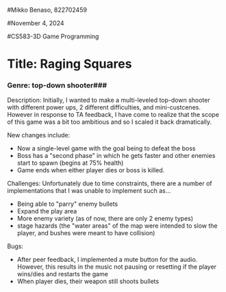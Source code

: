 #Mikko Benaso, 822702459

#November 4, 2024

#CS583-3D Game Programming

# Title: Raging Squares
### Genre: top-down shooter###

Description:
Initially, I wanted to make a multi-leveled top-down shooter with different power ups, 2 different difficulties, and mini-custcenes.
However in response to TA feedback, I have come to realize that the scope of this game was a bit too ambitious and so I scaled it back 
dramatically.

New changes include:

 * Now a single-level game with the goal being to defeat the boss
 * Boss has a "second phase" in which he gets faster and other enemies start to spawn (begins at 75% health)
 * Game ends when either player dies or boss is killed.

Challenges:
Unfortunately due to time constraints, there are a number of implementations that I was unable to implement such as...

 * Being able to "parry" enemy bullets
 * Expand the play area
 * More enemy variety (as of now, there are only 2 enemy types)
 * stage hazards (the "water areas" of the map were intended to slow the player, and bushes were meant to have collision)

Bugs:
 * After peer feedback, I implemented a mute button for the audio. However, this results in the music not pausing or resetting if the player wins/dies and restarts the game
 * When player dies, their weapon still shoots bullets
